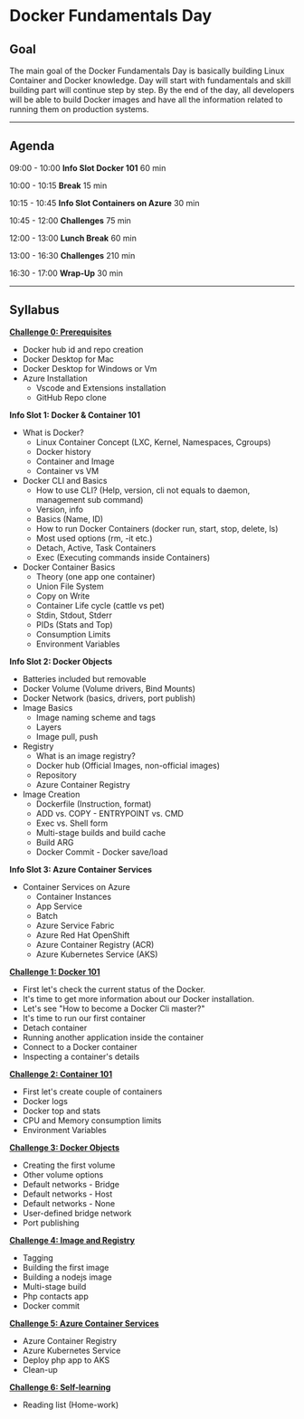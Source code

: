 # Docker Fundamentals Day

## Goal

The main goal of the Docker Fundamentals Day is basically building Linux Container and Docker knowledge. Day will start with fundamentals and skill building part will continue step by step. By the end of the day, all developers will be able to build Docker images and have all the information related to running them on production systems.

---
## Agenda

09:00 - 10:00 **Info Slot Docker 101** 60 min

10:00 - 10:15 **Break** 15 min

10:15 - 10:45 **Info Slot Containers on Azure** 30 min

10:45 - 12:00 **Challenges** 75 min

12:00 - 13:00 **Lunch Break** 60 min

13:00 - 16:30 **Challenges** 210 min

16:30 - 17:00 **Wrap-Up** 30 min

---

## Syllabus

**[Challenge 0: Prerequisites](./challenges/challenge0.md)**

- Docker hub id and repo creation
- Docker Desktop for Mac
- Docker Desktop for Windows or Vm
- Azure Installation
  - Vscode and Extensions installation
  - GitHub Repo clone

**Info Slot 1: Docker & Container 101**

- What is Docker?
  - Linux Container Concept (LXC, Kernel, Namespaces, Cgroups)
  - Docker history
  - Container and Image
  - Container vs VM
- Docker CLI and Basics
  - How to use CLI? (Help, version, cli not equals to daemon, management sub command)
  - Version, info
  - Basics (Name, ID)
  - How to run Docker Containers (docker run, start, stop, delete, ls)
  - Most used options (rm, -it etc.)
  - Detach, Active, Task Containers
  - Exec (Executing commands inside Containers)
- Docker Container Basics
  - Theory (one app one container)
  - Union File System
  - Copy on Write
  - Container Life cycle (cattle vs pet)
  - Stdin, Stdout, Stderr
  - PIDs (Stats and Top)
  - Consumption Limits
  - Environment Variables

**Info Slot 2: Docker Objects**

- Batteries included but removable
- Docker Volume (Volume drivers, Bind Mounts)
- Docker Network (basics, drivers, port publish)
- Image Basics
  - Image naming scheme and tags
  - Layers
  - Image pull, push
- Registry
  - What is an image registry?
  - Docker hub (Official Images, non-official images)
  - Repository
  - Azure Container Registry
- Image Creation
  - Dockerfile (Instruction, format)
  - ADD vs. COPY - ENTRYPOINT vs. CMD
  - Exec vs. Shell form
  - Multi-stage builds and build cache
  - Build ARG
  - Docker Commit - Docker save/load

**Info Slot 3: Azure Container Services**

- Container Services on Azure
  - Container Instances
  - App Service
  - Batch
  - Azure Service Fabric
  - Azure Red Hat OpenShift
  - Azure Container Registry (ACR)
  - Azure Kubernetes Service (AKS)

**[Challenge 1: Docker 101](./challenges/challenge1.md)**

- First let's check the current status of the Docker.
- It's time to get more information about our Docker installation.
- Let's see "How to become a Docker Cli master?"
- It's time to run our first container
- Detach container
- Running another application inside the container
- Connect to a Docker container
- Inspecting a container's details

**[Challenge 2: Container 101](./challenges/challenge2.md)**

- First let's create couple of containers
- Docker logs
- Docker top and stats
- CPU and Memory consumption limits
- Environment Variables

**[Challenge 3: Docker Objects](./challenges/challenge3.md)**

- Creating the first volume
- Other volume options
- Default networks - Bridge
- Default networks - Host
- Default networks - None
- User-defined bridge network
- Port publishing

**[Challenge 4: Image and Registry](./challenges/challenge4.md)**

- Tagging
- Building the first image
- Building a nodejs image
- Multi-stage build
- Php contacts app
- Docker commit

**[Challenge 5: Azure Container Services](./challenges/challenge5.md)**

- Azure Container Registry
- Azure Kubernetes Service
- Deploy php app to AKS
- Clean-up

**[Challenge 6: Self-learning](./challenges/challenge6.md)**

- Reading list (Home-work)